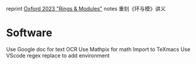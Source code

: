 reprint [Oxford 2023 "Rings &amp; Modules"](https://courses.maths.ox.ac.uk/pluginfile.php/37186/mod_resource/content/2/ringspartI.pdf) notes 重刻《环与模》讲义

# Software
Use Google doc for text OCR
Use Mathpix for math
Import to TeXmacs
Use VScode regex replace to add environment
